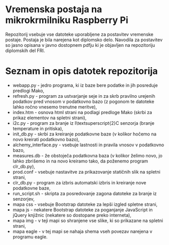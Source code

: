 Vremenska postaja na mikrokrmilniku Raspberry Pi
======================

Repozitorij vsebuje vse datoteke uporabljene za postavitev vremenske postaje. Postaja je bila narejena kot diplomsko delo. Navodila za postavitev so jasno opisana v javno dostopnem pdfju ki je objavljen na repozitoriju diplomskih del FRI. 


Seznam in opis datotek repozitorija
==================================

* webapp.py - jedro programa, ki  iz baze bere podatke in jih posreduje predlogi Mako,
* refresh.py - program za ustvarjanje seje in za skrb pravilno urejenih podatkov pred vnosom v podatkovno bazo (z pogonom te datoteke lahko ročno vnesemo trenutne meritve),
* index.htm - osnova html strani na podlagi predloge Mako (skrbi za prikaz elementov na spletni strani),
* i2c.py - program za branje iz I\textsuperscript{2}C senzorja (branje temperature in pritiska),
* init_db.py - skrbi za kreiranje podatkovne baze (v kolikor hočemo na novo kreirati podatkovno bazo),
* alchemy_interface.py - vsebuje lastnosti in pravila vnosov v podatkovno bazo,
* measures.db - že obstoječa podatkovna baza (v kolikor želimo novo, jo lahko zbrišemo in na novo kreiramo tako, da poženemo program clr_db.py),
* prod.conf - vsebuje nastavitve za prikazovanje statičnih slik na spletni strani,
* clr_db.py - program za izbris automatski izbris in kreiranje nove podatkovne baze,
* run_script.sh - skripta za posredovanje zagona datoteke za branje iz senzorjev, 
* mapa css - vsebuje Bootstrap datoteke za lepši izgled spletne strani,
* mapa js - nekatere Bootstrap datoteke za poganjanje JavaScript in jQuery knjižnic (nekatere so dostopane preko interneta),
* mapa img - v teji mapi so shranjene vse slike, ki so prikazane na spletni strani,
* mapa eagle - v tej mapi se nahaja shema vseh povezav narejena v programu eagle.